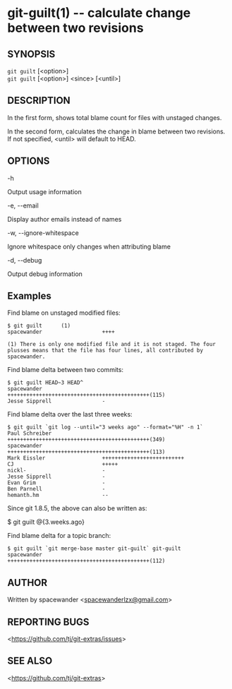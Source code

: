 git-guilt(1) -- calculate change between two revisions
========================================

## SYNOPSIS

`git guilt` [&lt;option&gt;]<br>
`git guilt` [&lt;option&gt;] &lt;since&gt; [&lt;until&gt;]

## DESCRIPTION

In the first form, shows total blame count for files with unstaged changes.

In the second form, calculates the change in blame between two revisions.
If not specified, &lt;until&gt; will default to HEAD.

## OPTIONS

  -h

  Output usage information

  -e, --email

  Display author emails instead of names

  -w, --ignore-whitespace

  Ignore whitespace only changes when attributing blame

  -d, --debug

  Output debug information

## Examples

Find blame on unstaged modified files:

    $ git guilt      (1)
    spacewander                   ++++

    (1) There is only one modified file and it is not staged. The four
    plusses means that the file has four lines, all contributed by spacewander.

Find blame delta between two commits:

    $ git guilt HEAD~3 HEAD^
    spacewander                   +++++++++++++++++++++++++++++++++++++++++++++(115)
    Jesse Sipprell                -

Find blame delta over the last three weeks:

    $ git guilt `git log --until="3 weeks ago" --format="%H" -n 1`
    Paul Schreiber                +++++++++++++++++++++++++++++++++++++++++++++(349)
    spacewander                   +++++++++++++++++++++++++++++++++++++++++++++(113)
    Mark Eissler                  ++++++++++++++++++++++++++
    CJ                            +++++
    nickl-                        -
    Jesse Sipprell                -
    Evan Grim                     -
    Ben Parnell                   -
    hemanth.hm                    --

Since git 1.8.5, the above can also be written as:

  $ git guilt @{3.weeks.ago}

Find blame delta for a topic branch:

    $ git guilt `git merge-base master git-guilt` git-guilt 
    spacewander                   +++++++++++++++++++++++++++++++++++++++++++++(112)

## AUTHOR

Written by spacewander &lt;<spacewanderlzx@gmail.com>&gt;

## REPORTING BUGS

&lt;<https://github.com/tj/git-extras/issues>&gt;

## SEE ALSO

&lt;<https://github.com/tj/git-extras>&gt;
